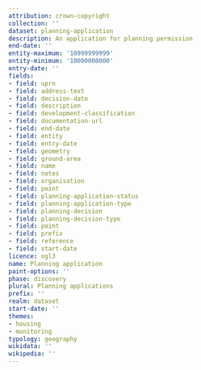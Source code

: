 ```yaml
---
attribution: crown-copyright
collection: ''
dataset: planning-application
description: An application for planning permission
end-date: ''
entity-maximum: '10999999999'
entity-minimum: '10000000000'
entry-date: ''
fields:
- field: uprn
- field: address-text
- field: decision-date
- field: description
- field: development-classification
- field: documentation-url
- field: end-date
- field: entity
- field: entry-date
- field: geometry
- field: ground-area
- field: name
- field: notes
- field: organisation
- field: point
- field: planning-application-status
- field: planning-application-type
- field: planning-decision
- field: planning-decision-type
- field: point
- field: prefix
- field: reference
- field: start-date
licence: ogl3
name: Planning application
paint-options: ''
phase: discovery
plural: Planning applications
prefix: ''
realm: dataset
start-date: ''
themes:
- housing
- monitoring
typology: geography
wikidata: ''
wikipedia: ''
---
```

